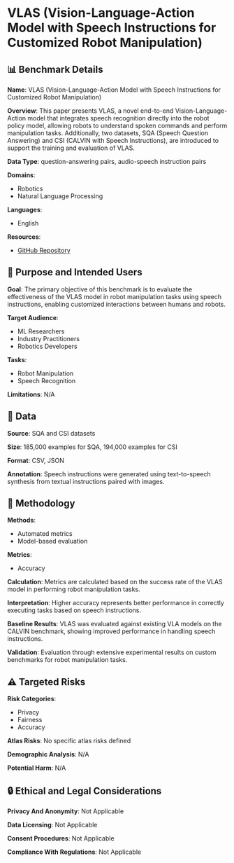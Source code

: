 # VLAS (Vision-Language-Action Model with Speech Instructions for Customized Robot Manipulation)

## 📊 Benchmark Details

**Name**: VLAS (Vision-Language-Action Model with Speech Instructions for Customized Robot Manipulation)

**Overview**: This paper presents VLAS, a novel end-to-end Vision-Language-Action model that integrates speech recognition directly into the robot policy model, allowing robots to understand spoken commands and perform manipulation tasks. Additionally, two datasets, SQA (Speech Question Answering) and CSI (CALVIN with Speech Instructions), are introduced to support the training and evaluation of VLAS.

**Data Type**: question-answering pairs, audio-speech instruction pairs

**Domains**:
- Robotics
- Natural Language Processing

**Languages**:
- English

**Resources**:
- [GitHub Repository](https://github.com/whichwhichgone/VLAS)

## 🎯 Purpose and Intended Users

**Goal**: The primary objective of this benchmark is to evaluate the effectiveness of the VLAS model in robot manipulation tasks using speech instructions, enabling customized interactions between humans and robots.

**Target Audience**:
- ML Researchers
- Industry Practitioners
- Robotics Developers

**Tasks**:
- Robot Manipulation
- Speech Recognition

**Limitations**: N/A

## 💾 Data

**Source**: SQA and CSI datasets

**Size**: 185,000 examples for SQA, 194,000 examples for CSI

**Format**: CSV, JSON

**Annotation**: Speech instructions were generated using text-to-speech synthesis from textual instructions paired with images.

## 🔬 Methodology

**Methods**:
- Automated metrics
- Model-based evaluation

**Metrics**:
- Accuracy

**Calculation**: Metrics are calculated based on the success rate of the VLAS model in performing robot manipulation tasks.

**Interpretation**: Higher accuracy represents better performance in correctly executing tasks based on speech instructions.

**Baseline Results**: VLAS was evaluated against existing VLA models on the CALVIN benchmark, showing improved performance in handling speech instructions.

**Validation**: Evaluation through extensive experimental results on custom benchmarks for robot manipulation tasks.

## ⚠️ Targeted Risks

**Risk Categories**:
- Privacy
- Fairness
- Accuracy

**Atlas Risks**:
No specific atlas risks defined

**Demographic Analysis**: N/A

**Potential Harm**: N/A

## 🔒 Ethical and Legal Considerations

**Privacy And Anonymity**: Not Applicable

**Data Licensing**: Not Applicable

**Consent Procedures**: Not Applicable

**Compliance With Regulations**: Not Applicable
